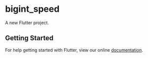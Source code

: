 # bigint_speed

A new Flutter project.

## Getting Started

For help getting started with Flutter, view our online
[documentation](https://flutter.io/).
